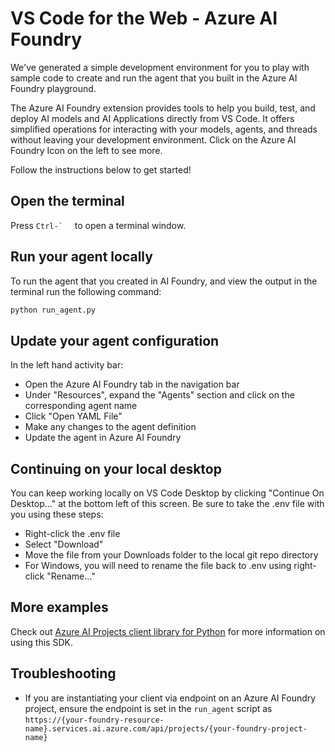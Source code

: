 # VS Code for the Web - Azure AI Foundry

We've generated a simple development environment for you to play with sample code to create and run the agent that you built in the Azure AI Foundry playground.

The Azure AI Foundry extension provides tools to help you build, test, and deploy AI models and AI Applications directly from VS Code. It offers simplified operations for interacting with your models, agents, and threads without leaving your development environment. Click on the Azure AI Foundry Icon on the left to see more.

Follow the instructions below to get started!

## Open the terminal

Press ``Ctrl-` `` &nbsp; to open a terminal window.

## Run your agent locally

To run the agent that you created in AI Foundry, and view the output in the terminal run the following command:

```bash
python run_agent.py
```

## Update your agent configuration

In the left hand activity bar:

- Open the Azure AI Foundry tab in the navigation bar
- Under "Resources", expand the "Agents" section and click on the corresponding agent name
- Click "Open YAML File"
- Make any changes to the agent definition
- Update the agent in Azure AI Foundry

## Continuing on your local desktop

You can keep working locally on VS Code Desktop by clicking "Continue On Desktop..." at the bottom left of this screen. Be sure to take the .env file with you using these steps:

- Right-click the .env file
- Select "Download"
- Move the file from your Downloads folder to the local git repo directory
- For Windows, you will need to rename the file back to .env using right-click "Rename..."

## More examples

Check out [Azure AI Projects client library for Python](https://github.com/Azure/azure-sdk-for-python/blob/main/sdk/ai/azure-ai-projects/README.md) for more information on using this SDK.

## Troubleshooting

- If you are instantiating your client via endpoint on an Azure AI Foundry project, ensure the endpoint is set in the `run_agent` script as `https://{your-foundry-resource-name}.services.ai.azure.com/api/projects/{your-foundry-project-name}`
